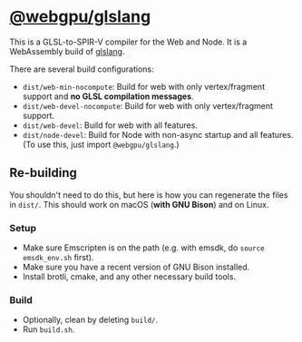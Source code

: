 # [@webgpu/glslang](https://www.npmjs.com/package/@webgpu/glslang)

This is a GLSL-to-SPIR-V compiler for the Web and Node.
It is a WebAssembly build of [glslang](https://github.com/KhronosGroup/glslang).

There are several build configurations:

* `dist/web-min-nocompute`: Build for web with only vertex/fragment support
  and **no GLSL compilation messages**.
* `dist/web-devel-nocompute`: Build for web with only vertex/fragment support.
* `dist/web-devel`: Build for web with all features.
* `dist/node-devel`: Build for Node with non-async startup and all features.
  (To use this, just import `@webgpu/glslang`.)

## Re-building

You shouldn't need to do this, but here is how you can regenerate the files in
`dist/`. This should work on macOS (**with GNU Bison**) and on Linux.

### Setup

- Make sure Emscripten is on the path (e.g. with emsdk, do `source emsdk_env.sh` first).
- Make sure you have a recent version of GNU Bison installed.
- Install brotli, cmake, and any other necessary build tools.

### Build

- Optionally, clean by deleting `build/`.
- Run `build.sh`.
